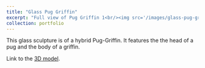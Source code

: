 ```yaml
---
title: "Glass Pug Griffin"
excerpt: "Full view of Pug Griffin 1<br/><img src='/images/glass-pug-griffin-v003.JPG'>"
collection: portfolio
---
```


This glass sculpture is of a hybrid Pug-Griffin. It features the the head of a pug and the body of a griffin. 

Link to the [3D model](https://www.printables.com/model/48239-pug-griffin).
